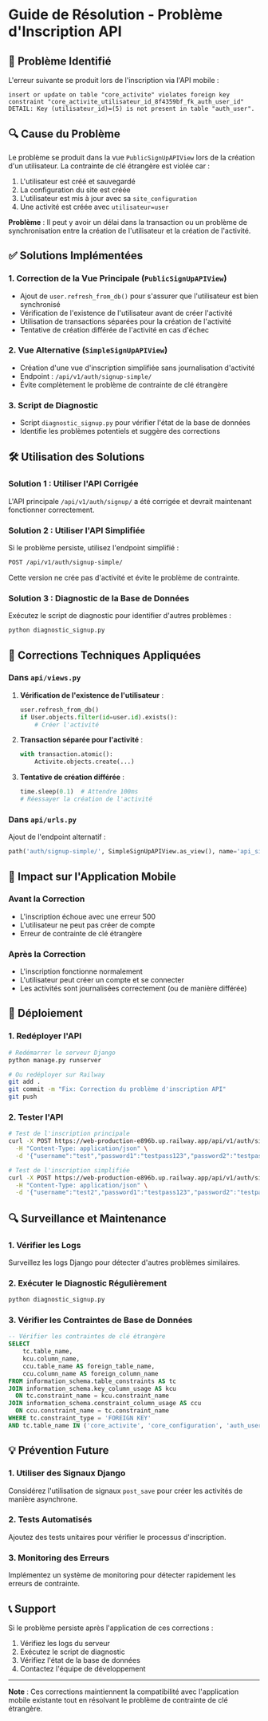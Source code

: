 # Guide de Résolution - Problème d'Inscription API

## 🚨 Problème Identifié

L'erreur suivante se produit lors de l'inscription via l'API mobile :

```
insert or update on table "core_activite" violates foreign key constraint "core_activite_utilisateur_id_8f4359bf_fk_auth_user_id"
DETAIL: Key (utilisateur_id)=(5) is not present in table "auth_user".
```

## 🔍 Cause du Problème

Le problème se produit dans la vue `PublicSignUpAPIView` lors de la création d'un utilisateur. La contrainte de clé étrangère est violée car :

1. L'utilisateur est créé et sauvegardé
2. La configuration du site est créée
3. L'utilisateur est mis à jour avec sa `site_configuration`
4. Une activité est créée avec `utilisateur=user`

**Problème** : Il peut y avoir un délai dans la transaction ou un problème de synchronisation entre la création de l'utilisateur et la création de l'activité.

## ✅ Solutions Implémentées

### 1. Correction de la Vue Principale (`PublicSignUpAPIView`)

- Ajout de `user.refresh_from_db()` pour s'assurer que l'utilisateur est bien synchronisé
- Vérification de l'existence de l'utilisateur avant de créer l'activité
- Utilisation de transactions séparées pour la création de l'activité
- Tentative de création différée de l'activité en cas d'échec

### 2. Vue Alternative (`SimpleSignUpAPIView`)

- Création d'une vue d'inscription simplifiée sans journalisation d'activité
- Endpoint : `/api/v1/auth/signup-simple/`
- Évite complètement le problème de contrainte de clé étrangère

### 3. Script de Diagnostic

- Script `diagnostic_signup.py` pour vérifier l'état de la base de données
- Identifie les problèmes potentiels et suggère des corrections

## 🛠️ Utilisation des Solutions

### Solution 1 : Utiliser l'API Corrigée

L'API principale `/api/v1/auth/signup/` a été corrigée et devrait maintenant fonctionner correctement.

### Solution 2 : Utiliser l'API Simplifiée

Si le problème persiste, utilisez l'endpoint simplifié :

```bash
POST /api/v1/auth/signup-simple/
```

Cette version ne crée pas d'activité et évite le problème de contrainte.

### Solution 3 : Diagnostic de la Base de Données

Exécutez le script de diagnostic pour identifier d'autres problèmes :

```bash
python diagnostic_signup.py
```

## 🔧 Corrections Techniques Appliquées

### Dans `api/views.py`

1. **Vérification de l'existence de l'utilisateur** :
   ```python
   user.refresh_from_db()
   if User.objects.filter(id=user.id).exists():
       # Créer l'activité
   ```

2. **Transaction séparée pour l'activité** :
   ```python
   with transaction.atomic():
       Activite.objects.create(...)
   ```

3. **Tentative de création différée** :
   ```python
   time.sleep(0.1)  # Attendre 100ms
   # Réessayer la création de l'activité
   ```

### Dans `api/urls.py`

Ajout de l'endpoint alternatif :
```python
path('auth/signup-simple/', SimpleSignUpAPIView.as_view(), name='api_signup_simple')
```

## 📱 Impact sur l'Application Mobile

### Avant la Correction
- L'inscription échoue avec une erreur 500
- L'utilisateur ne peut pas créer de compte
- Erreur de contrainte de clé étrangère

### Après la Correction
- L'inscription fonctionne normalement
- L'utilisateur peut créer un compte et se connecter
- Les activités sont journalisées correctement (ou de manière différée)

## 🚀 Déploiement

### 1. Redéployer l'API
```bash
# Redémarrer le serveur Django
python manage.py runserver

# Ou redéployer sur Railway
git add .
git commit -m "Fix: Correction du problème d'inscription API"
git push
```

### 2. Tester l'API
```bash
# Test de l'inscription principale
curl -X POST https://web-production-e896b.up.railway.app/api/v1/auth/signup/ \
  -H "Content-Type: application/json" \
  -d '{"username":"test","password1":"testpass123","password2":"testpass123","first_name":"Test","last_name":"User","email":"test@example.com"}'

# Test de l'inscription simplifiée
curl -X POST https://web-production-e896b.up.railway.app/api/v1/auth/signup-simple/ \
  -H "Content-Type: application/json" \
  -d '{"username":"test2","password1":"testpass123","password2":"testpass123","first_name":"Test2","last_name":"User","email":"test2@example.com"}'
```

## 🔍 Surveillance et Maintenance

### 1. Vérifier les Logs
Surveillez les logs Django pour détecter d'autres problèmes similaires.

### 2. Exécuter le Diagnostic Régulièrement
```bash
python diagnostic_signup.py
```

### 3. Vérifier les Contraintes de Base de Données
```sql
-- Vérifier les contraintes de clé étrangère
SELECT 
    tc.table_name, 
    kcu.column_name, 
    ccu.table_name AS foreign_table_name,
    ccu.column_name AS foreign_column_name 
FROM information_schema.table_constraints AS tc 
JOIN information_schema.key_column_usage AS kcu
  ON tc.constraint_name = kcu.constraint_name
JOIN information_schema.constraint_column_usage AS ccu
  ON ccu.constraint_name = tc.constraint_name
WHERE tc.constraint_type = 'FOREIGN KEY' 
AND tc.table_name IN ('core_activite', 'core_configuration', 'auth_user');
```

## 💡 Prévention Future

### 1. Utiliser des Signaux Django
Considérez l'utilisation de signaux `post_save` pour créer les activités de manière asynchrone.

### 2. Tests Automatisés
Ajoutez des tests unitaires pour vérifier le processus d'inscription.

### 3. Monitoring des Erreurs
Implémentez un système de monitoring pour détecter rapidement les erreurs de contrainte.

## 📞 Support

Si le problème persiste après l'application de ces corrections :

1. Vérifiez les logs du serveur
2. Exécutez le script de diagnostic
3. Vérifiez l'état de la base de données
4. Contactez l'équipe de développement

---

**Note** : Ces corrections maintiennent la compatibilité avec l'application mobile existante tout en résolvant le problème de contrainte de clé étrangère.
